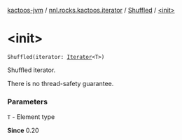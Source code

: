 [kactoos-jvm](../../index.md) / [nnl.rocks.kactoos.iterator](../index.md) / [Shuffled](index.md) / [&lt;init&gt;](.)

# &lt;init&gt;

`Shuffled(iterator: `[`Iterator`](https://kotlinlang.org/api/latest/jvm/stdlib/kotlin.collections/-iterator/index.html)`<T>)`

Shuffled iterator.

There is no thread-safety guarantee.

### Parameters

`T` - Element type

**Since**
0.20


